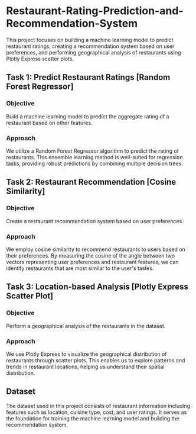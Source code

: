 # Restaurant-Rating-Prediction-and-Recommendation-System

This project focuses on building a machine learning model to predict restaurant ratings, creating a recommendation system based on user preferences, and performing geographical analysis of restaurants using Plotly Express scatter plots.

## Task 1: Predict Restaurant Ratings [Random Forest Regressor]

### Objective
Build a machine learning model to predict the aggregate rating of a restaurant based on other features.

### Approach
We utilize a Random Forest Regressor algorithm to predict the rating of restaurants. This ensemble learning method is well-suited for regression tasks, providing robust predictions by combining multiple decision trees.


## Task 2: Restaurant Recommendation [Cosine Similarity]

### Objective
Create a restaurant recommendation system based on user preferences.

### Approach
We employ cosine similarity to recommend restaurants to users based on their preferences. By measuring the cosine of the angle between two vectors representing user preferences and restaurant features, we can identify restaurants that are most similar to the user's tastes.


## Task 3: Location-based Analysis [Plotly Express Scatter Plot]

### Objective
Perform a geographical analysis of the restaurants in the dataset.

### Approach
We use Plotly Express to visualize the geographical distribution of restaurants through scatter plots. This enables us to explore patterns and trends in restaurant locations, helping us understand their spatial distribution.

## Dataset
The dataset used in this project consists of restaurant information including features such as location, cuisine type, cost, and user ratings. It serves as the foundation for training the machine learning model and building the recommendation system.

